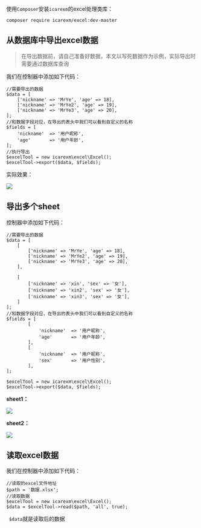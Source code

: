 使用`Composer`安装`icarexm`的excel处理类库：

~~~
composer require icarexm/excel:dev-master

~~~
## 从数据库中导出excel数据
> 在导出数据前，请自己准备好数据，本文以写死数据作为示例，实际导出时需要通过数据库查询

我们在控制器中添加如下代码：
~~~
//需要导出的数据
$data = [
    ['nickname' => 'MrYe', 'age' => 18],
    ['nickname' => 'MrYe2', 'age' => 19],
    ['nickname' => 'MrYe3', 'age' => 20],
];
//和数据字段对应，在导出的表头中我们可以看到自定义的名称
$fields = [
    'nickname'  => '用户昵称',
    'age'       => '用户年龄',
];
//执行导出
$excelTool = new icarexm\excel\Excel();
$excelTool->export($data, $fields);

~~~
实际效果：

![](https://img.kancloud.cn/88/68/88686a987a56c608375558d09dd39085_393x201.png)

## 导出多个sheet
控制器中添加如下代码：
~~~
//需要导出的数据
$data = [
    [
        ['nickname' => 'MrYe', 'age' => 18],
        ['nickname' => 'MrYe2', 'age' => 19],
        ['nickname' => 'MrYe3', 'age' => 20],
    ],

    [
        ['nickname' => 'xin', 'sex' => '女'],
        ['nickname' => 'xin2', 'sex' => '女'],
        ['nickname' => 'xin3', 'sex' => '女'],
    ]
];
//和数据字段对应，在导出的表头中我们可以看到自定义的名称
$fields = [
        [
            'nickname'  => '用户昵称',
            'age'       => '用户年龄',
        ],
        [
            'nickname'  => '用户昵称',
            'sex'       => '用户性别',
        ],
];

$excelTool = new icarexm\excel\Excel();
$excelTool->export($data, $fields);

~~~
**sheet1：**

![](https://img.kancloud.cn/98/30/98305836c1ef7bdcb8a2efce9c86e773_531x184.png)


**sheet2：**

![](https://img.kancloud.cn/5c/91/5c910a1edb76723728fa4e8351515159_541x234.png)

## 读取excel数据
我们在控制器中添加如下代码：
~~~
//读取的excel文件地址
$path = '数据.xlsx';
//读取数据
$excelTool = new icarexm\excel\Excel();
$data = $excelTool->read($path, 'all', true);

~~~
` $data`就是读取后的数据
